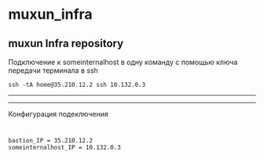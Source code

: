 # muxun_infra
muxun Infra repository
---
Подключение к someinternalhost в одну команду с помощью ключа передачи терминала в ssh

`ssh -tA home@35.210.12.2 ssh 10.132.0.3`

---

---
Конфигурация подеключения
#

```
bastion_IP = 35.210.12.2
someinternalhost_IP = 10.132.0.3

```
